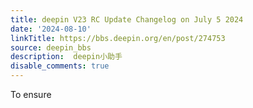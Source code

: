 ```yaml
---
title: deepin V23 RC Update Changelog on July 5 2024
date: '2024-08-10'
linkTitle: https://bbs.deepin.org/en/post/274753
source: deepin_bbs
description:  deepin小助手 
disable_comments: true
---
```

To ensure 
